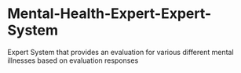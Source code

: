 # Mental-Health-Expert-Expert-System
Expert System that provides an evaluation for various different mental illnesses based on evaluation responses
